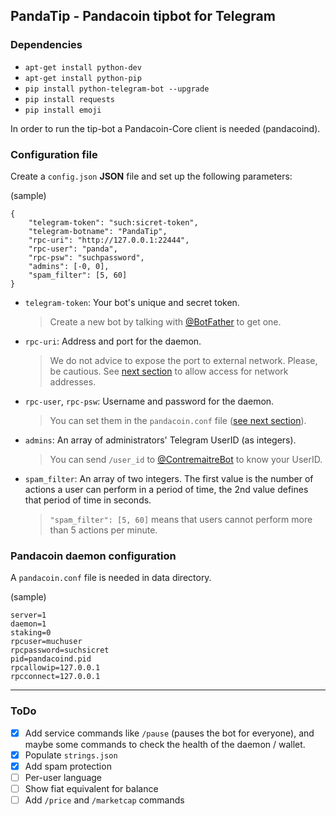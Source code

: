 ## PandaTip - Pandacoin tipbot for Telegram
 
### Dependencies 

* `apt-get install python-dev`
* `apt-get install python-pip`
* `pip install python-telegram-bot --upgrade`
* `pip install requests`
* `pip install emoji`


In order to run the tip-bot a Pandacoin-Core client is needed (pandacoind). 

### Configuration file

Create a `config.json` **JSON** file and set up the following parameters:

(sample)
 
    {
    	"telegram-token": "such:sicret-token",
    	"telegram-botname": "PandaTip",
    	"rpc-uri": "http://127.0.0.1:22444",
    	"rpc-user": "panda",
    	"rpc-psw": "suchpassword",
    	"admins": [-0, 0],
    	"spam_filter": [5, 60]
    }

* `telegram-token`: Your bot's unique and secret token.
  > Create a new bot by talking with [@BotFather](https://t.me/BotFather) to get one. 
* `rpc-uri`: Address and port for the daemon.
  > We do not advice to expose the port to external network. Please, be cautious.
  > See [next section](#Pandacoin-daemon-configuration) to allow access for network addresses.
* `rpc-user`, `rpc-psw`: Username and password for the daemon.
  > You can set them in the `pandacoin.conf` file ([see next section](#Pandacoin-daemon-configuration)).
* `admins`: An array of administrators' Telegram UserID (as integers).
  > You can send `/user_id` to [@ContremaitreBot](https://t.me/ContremaitreBot) to know your UserID.
* `spam_filter`: An array of two integers. The first value is the number of actions a user can perform in a period of time, the 2nd value defines that period of time in seconds.
  > `"spam_filter": [5, 60]` means that users cannot perform more than 5 actions per minute.


### Pandacoin daemon configuration

A `pandacoin.conf` file is needed in data directory.

(sample)

    server=1
    daemon=1
    staking=0
    rpcuser=muchuser
    rpcpassword=suchsicret
    pid=pandacoind.pid
    rpcallowip=127.0.0.1
    rpcconnect=127.0.0.1

---

### ToDo

- [x] Add service commands like `/pause` (pauses the bot for everyone), and maybe some commands to check the health of the daemon / wallet.
- [x] Populate `strings.json`
- [x] Add spam protection
- [ ] Per-user language
- [ ] Show fiat equivalent for balance
- [ ] Add `/price` and `/marketcap` commands
